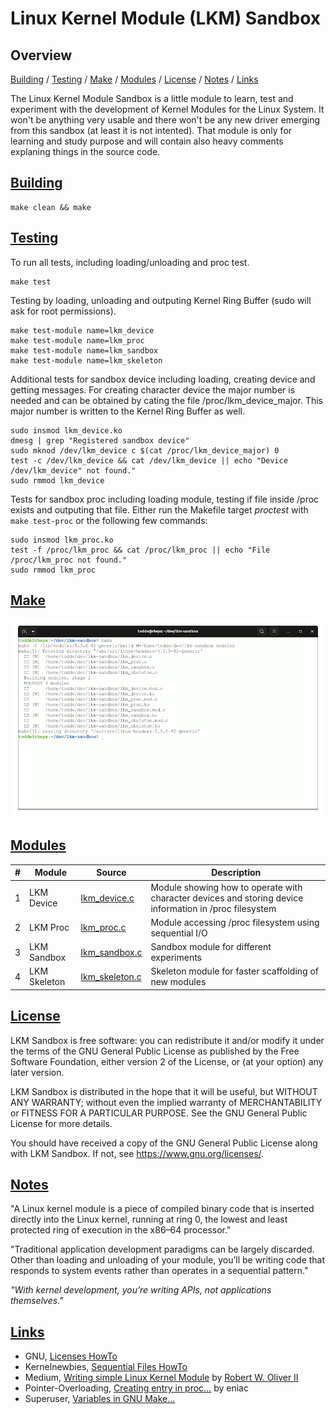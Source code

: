 # Linux Kernel Module (LKM) Sandbox

## Overview
[Building](#building) / [Testing](#testing) / [Make](#make) / [Modules](#modules) / [License](#license) / [Notes](#notes) / [Links](#links)

The Linux Kernel Module Sandbox is a little module to learn, test and experiment with
the development of Kernel Modules for the Linux System. It won't be anything very usable
and there won't be any new driver emerging from this sandbox (at least it is not intented).
That module is only for learning and study purpose and will contain also heavy comments
explaning things in the source code.

## [Building](#building)
```
make clean && make
```

## [Testing](#testing)
To run all tests, including loading/unloading and proc test.
```
make test
```

Testing by loading, unloading and outputing Kernel Ring Buffer (sudo will ask for root permissions).
```
make test-module name=lkm_device
make test-module name=lkm_proc
make test-module name=lkm_sandbox
make test-module name=lkm_skeleton
```
Additional tests for sandbox device including loading, creating device and getting messages.
For creating character device the major number is needed and can be obtained by cating the file /proc/lkm_device_major.
This major number is written to the Kernel Ring Buffer as well.
```
sudo insmod lkm_device.ko
dmesg | grep "Registered sandbox device"
sudo mknod /dev/lkm_device c $(cat /proc/lkm_device_major) 0
test -c /dev/lkm_device && cat /dev/lkm_device || echo "Device /dev/lkm_device" not found."
sudo rmmod lkm_device 
```

Tests for sandbox proc including loading module, testing if file inside /proc exists and outputing that file. 
Either run the Makefile target *proctest* with ```make test-proc``` or the following few commands:
```
sudo insmod lkm_proc.ko
test -f /proc/lkm_proc && cat /proc/lkm_proc || echo "File /proc/lkm_proc not found."
sudo rmmod lkm_proc
```

## [Make](#make)
![Screenshots of make](images/screenshots.gif?raw=true "Screenshots of make")


## [Modules](#modules)
#|Module|Source|Description
---|---|---|---
1|LKM Device|[lkm_device.c](lkm_device.c)|Module showing how to operate with character devices and storing device information in /proc filesystem
2|LKM Proc|[lkm_proc.c](lkm_proc.c)|Module accessing /proc filesystem using sequential I/O
3|LKM Sandbox|[lkm_sandbox.c](lkm_sandbox.c)|Sandbox module for different experiments
4|LKM Skeleton|[lkm_skeleton.c](lkm_skeleton.c)|Skeleton module for faster scaffolding of new modules

## [License](#license)
LKM Sandbox is free software: you can redistribute it and/or modify
it under the terms of the GNU General Public License as published by
the Free Software Foundation, either version 2 of the License, or
(at your option) any later version.

LKM Sandbox is distributed in the hope that it will be useful,
but WITHOUT ANY WARRANTY; without even the implied warranty of
MERCHANTABILITY or FITNESS FOR A PARTICULAR PURPOSE.  See the
GNU General Public License for more details.

You should have received a copy of the GNU General Public License
along with LKM Sandbox. If not, see [<https://www.gnu.org/licenses/>](https://www.gnu.org/licenses/). 

## [Notes](#notes)
"A Linux kernel module is a piece of compiled binary code that is inserted directly into 
the Linux kernel, running at ring 0, the lowest and least protected ring of execution in 
the x86–64 processor."

"Traditional application development paradigms can be largely discarded. Other than loading 
and unloading of your module, you’ll be writing code that responds to system events rather 
than operates in a sequential pattern."

*"With kernel development, you’re writing APIs, not applications themselves."*

## [Links](#links)
- GNU, [Licenses HowTo](https://www.gnu.org/licenses/gpl-howto.en.html)
- Kernelnewbies, [Sequential Files HowTo](https://kernelnewbies.org/Documents/SeqFileHowTo)
- Medium, [Writing simple Linux Kernel Module](https://blog.sourcerer.io/writing-a-simple-linux-kernel-module-d9dc3762c234) by [Robert W. Oliver II](https://blog.sourcerer.io/@rwoliver2)
- Pointer-Overloading, [Creating entry in proc...](http://pointer-overloading.blogspot.com/2013/09/linux-creating-entry-in-proc-file.html) by eniac
- Superuser, [Variables in GNU Make...](https://superuser.com/questions/790560/variables-in-gnu-make-recipes-is-that-possible)
